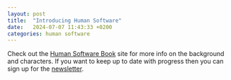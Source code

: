 ```yaml
---
layout: post
title:  "Introducing Human Software"
date:   2024-07-07 11:43:33 +0200
categories: human software
---
```


Check out the [Human Software Book][human-software-book] site for more info on the background and characters.
If you want to keep up to date with progress then you can sign up for the [newsletter][human-software-newsletter].

[human-software-book]: https://humansoftware.engineer
[human-software-newsletter]:   https://humansoftware.page
